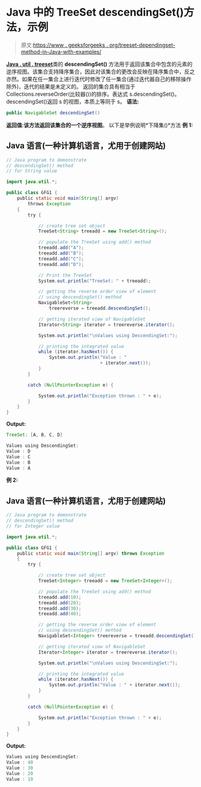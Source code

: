# Java 中的 TreeSet descendingSet()方法，示例

> 原文:[https://www . geeksforgeeks . org/treeset-dependingset-method-in-Java-with-examples/](https://www.geeksforgeeks.org/treeset-descendingset-method-in-java-with-examples/)

[**Java . util . treeset<E>**](https://www.geeksforgeeks.org/treeset-in-java-with-examples/)类的 **descendingSet()** 方法用于返回该集合中包含的元素的逆序视图。该集合支持降序集合，因此对该集合的更改会反映在降序集合中，反之亦然。如果在任一集合上进行迭代时修改了任一集合(通过迭代器自己的移除操作除外)，迭代的结果是未定义的。
返回的集合具有相当于 Collections.reverseOrder(比较器())的排序。表达式 s.descendingSet()。descendingSet()返回 s 的视图，本质上等同于 s。
**语法:**

```java
public NavigableSet descendingSet()
```

**返回值:**该方法返回该集合的一个**逆序视图**。
以下是举例说明*下降集()*方法
**例 1:**

## Java 语言(一种计算机语言，尤用于创建网站)

```java
// Java program to demonstrate
// descendingSet() method
// for String value

import java.util.*;

public class GFG1 {
    public static void main(String[] argv)
        throws Exception
    {
        try {

            // create tree set object
            TreeSet<String> treeadd = new TreeSet<String>();

            // populate the TreeSet using add() method
            treeadd.add("A");
            treeadd.add("B");
            treeadd.add("C");
            treeadd.add("D");

            // Print the TreeSet
            System.out.println("TreeSet: " + treeadd);

            // getting the reverse order view of element
            // using descendingSet() method
            NavigableSet<String>
                treereverse = treeadd.descendingSet();

            // getting iterated view of NavigableSet
            Iterator<String> iterator = treereverse.iterator();

            System.out.println("\nValues using DescendingSet:");

            // printing the integrated value
            while (iterator.hasNext()) {
                System.out.println("Value : "
                                   + iterator.next());
            }
        }

        catch (NullPointerException e) {

            System.out.println("Exception thrown : " + e);
        }
    }
}
```

**Output:** 

```java
TreeSet: [A, B, C, D]

Values using DescendingSet:
Value : D
Value : C
Value : B
Value : A
```

**例 2:**

## Java 语言(一种计算机语言，尤用于创建网站)

```java
// Java program to demonstrate
// descendingSet() method
// for Integer value

import java.util.*;

public class GFG1 {
    public static void main(String[] argv) throws Exception
    {
        try {

            // create tree set object
            TreeSet<Integer> treeadd = new TreeSet<Integer>();

            // populate the TreeSet using add() method
            treeadd.add(10);
            treeadd.add(20);
            treeadd.add(30);
            treeadd.add(40);

            // getting the reverse order view of element
            // using descendingSet() method
            NavigableSet<Integer> treereverse = treeadd.descendingSet();

            // getting iterated view of NavigableSet
            Iterator<Integer> iterator = treereverse.iterator();

            System.out.println("\nValues using DescendingSet:");

            // printing the integrated value
            while (iterator.hasNext()) {
                System.out.println("Value : " + iterator.next());
            }
        }

        catch (NullPointerException e) {

            System.out.println("Exception thrown : " + e);
        }
    }
}
```

**Output:** 

```java
Values using DescendingSet:
Value : 40
Value : 30
Value : 20
Value : 10
```